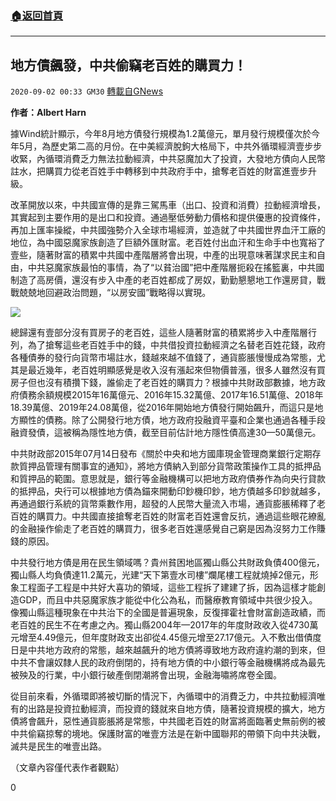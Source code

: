 ###  [:house:返回首頁](https://github.com/ourhimalayas/txt)
---

## 地方債飆發，中共偷竊老百姓的購買力！
`2020-09-02 00:33 GM30` [轉載自GNews](https://gnews.org/zh-hant/329292/)

**作者：Albert Harn**

據Wind統計顯示，今年8月地方債發行規模為1.2萬億元，單月發行規模僅次於今年5月，為歷史第二高的月份。在中美經濟脫鉤大格局下，中共外循環經濟壹步步收緊，內循環消費乏力無法拉動經濟，中共惡魔加大了投資，大發地方債向人民幣註水，把購買力從老百姓手中轉移到中共政府手中，搶奪老百姓的財富進壹步升級。

改革開放以來，中共國宣傳的是靠三駕馬車（出口、投資和消費）拉動經濟增長，其實起到主要作用的是出口和投資。通過壓低勞動力價格和提供優惠的投資條件，再加上匯率操縱，中共國強勢介入全球市場經濟，並造就了中共國世界血汗工廠的地位，為中國惡魔家族創造了巨額外匯財富。老百姓付出血汗和生命手中也寬裕了壹些，隨著財富的積累中共國中產階層將會出現，中產的出現意味著謀求民主和自由，中共惡魔家族最怕的事情，為了“以貧治國”把中產階層扼殺在搖籃裏，中共國制造了高房價，還沒有步入中產的老百姓都成了房奴，勤勤懇懇地工作還房貸，戰戰兢兢地回避政治問題，“以房安國”戰略得以實現。

![](https://s3.amazonaws.com/gnews-media-offload/wp-content/uploads/2020/09/02003013/4Co7-fykpysa2122019-1.jpg)

總歸還有壹部分沒有買房子的老百姓，這些人隨著財富的積累將步入中產階層行列，為了搶奪這些老百姓手中的錢，中共借投資拉動經濟之名替老百姓花錢，政府各種債券的發行向貨幣市場註水，錢越來越不值錢了，通貨膨脹慢慢成為常態，尤其是最近幾年，老百姓明顯感覺是收入沒有漲起來但物價普漲，很多人雖然沒有買房子但也沒有積攢下錢，誰偷走了老百姓的購買力？根據中共財政部數據，地方政府債務余額規模2015年16萬億元、2016年15.32萬億、2017年16.51萬億、2018年18.39萬億、2019年24.08萬億，從2016年開始地方債發行開始飆升，而這只是地方顯性的債務。除了公開發行地方債，地方政府投融資平臺和企業也通過各種手段融資發債，這被稱為隱性地方債，截至目前估計地方隱性債高達30—50萬億元。

中共財政部2015年07月14日發布《關於中央和地方國庫現金管理商業銀行定期存款質押品管理有關事宜的通知》，將地方債納入到部分貨幣政策操作工具的抵押品和質押品的範圍。意思就是，銀行等金融機構可以把地方政府債券作為向央行貸款的抵押品，央行可以根據地方債為錨來開動印鈔機印鈔，地方債越多印鈔就越多，再通過銀行系統的貨幣乘數作用，超發的人民幣大量流入市場，通貨膨脹稀釋了老百姓的購買力。中共國直接搶奪老百姓的財富老百姓還會反抗，通過這些眼花繚亂的金融操作偷走了老百姓的購買力，很多老百姓還感覺自己窮是因為沒努力工作賺錢的原因。

中共發行地方債是用在民生領域嗎？貴州貧困地區獨山縣公共財政負債400億元，獨山縣人均負債達11.2萬元，光建“天下第壹水司樓”爛尾樓工程就燒掉2億元，形象工程面子工程是中共好大喜功的領域，這些工程拆了建建了拆，因為這樣才能創造GDP，而且中共惡魔家族才能從中化公為私，而醫療教育領域中共很少投入。像獨山縣這種現象在中共治下的全國是普遍現象，反復揮霍社會財富創造政績，而老百姓的民生不在考慮之內。獨山縣2004年—2017年的年度財政收入從4730萬元增至4.49億元，但年度財政支出卻從4.45億元增至27.17億元。入不敷出借債度日是中共地方政府的常態，越來越飆升的地方債將導致地方政府違約潮的到來，但中共不會讓奴隸人民的政府倒閉的，持有地方債的中小銀行等金融機構將成為最先被殃及的行業，中小銀行破產倒閉潮將會出現，金融海嘯將席卷全國。

從目前來看，外循環即將被切斷的情況下，內循環中的消費乏力，中共拉動經濟唯有的出路是投資拉動經濟，而投資的錢就來自地方債，隨著投資規模的擴大，地方債將會飆升，惡性通貨膨脹將是常態，中共國老百姓的財富將面臨著史無前例的被中共偷竊掠奪的境地。保護財富的唯壹方法是在新中國聯邦的帶領下向中共決戰，滅共是民生的唯壹出路。

（文章內容僅代表作者觀點）

0

